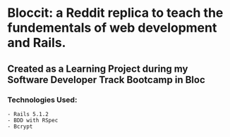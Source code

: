 # Bloccit: a Reddit replica to teach the fundementals of web development and Rails.

## Created as a Learning Project during my Software Developer Track Bootcamp in Bloc

### Technologies Used:

    - Rails 5.1.2
    - BDD with RSpec
    - Bcrypt

